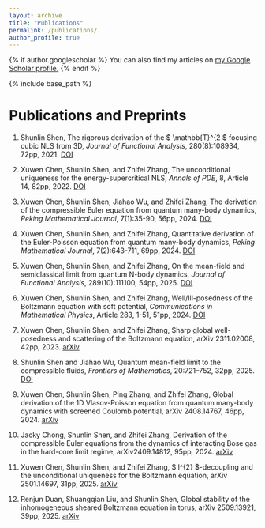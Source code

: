```yaml
---
layout: archive
title: "Publications"
permalink: /publications/
author_profile: true
---
```


{% if author.googlescholar %}
  You can also find my articles on <u><a href="{{author.googlescholar}}">my Google Scholar profile</a>.</u>
{% endif %}

{% include base_path %}

Publications and Preprints
======
1. Shunlin Shen, The rigorous derivation of the $ \mathbb{T}^{2 $ focusing cubic NLS from 3D, *Journal of Functional Analysis*, 280(8):108934, 72pp, 2021. [DOI](https://doi.org/10.1016/j.jfa.2021.108934)

2. Xuwen Chen, Shunlin Shen, and Zhifei Zhang, The unconditional uniqueness for the energy-supercritical NLS, *Annals of PDE*, 8, Article 14, 82pp, 2022. [DOI](https://link.springer.com/article/10.1007/s40818-022-00130-9)

3. Xuwen Chen, Shunlin Shen, Jiahao Wu, and Zhifei Zhang, The derivation of the compressible Euler equation from quantum many-body dynamics, *Peking Mathematical Journal*, 7(1):35-90, 56pp, 2024. [DOI](https://link.springer.com/article/10.1007/s42543-023-00066-4)

4. Xuwen Chen, Shunlin Shen, and Zhifei Zhang, Quantitative derivation of the Euler-Poisson equation from quantum many-body dynamics, *Peking Mathematical Journal*, 7(2):643-711, 69pp, 2024. [DOI](https://link.springer.com/article/10.1007/s42543-023-00065-5)

5. Xuwen Chen, Shunlin Shen, and Zhifei Zhang, On the mean-field and semiclassical limit from quantum N-body dynamics, *Journal of Functional Analysis*, 289(10):111100, 54pp, 2025. [DOI](https://www.sciencedirect.com/science/article/abs/pii/S0022123625002824)

6. Xuwen Chen, Shunlin Shen, and Zhifei Zhang, Well/Ill-posedness of the Boltzmann equation with soft potential, *Communications in Mathematical Physics*, Article 283, 1-51, 51pp, 2024. [DOI](https://link.springer.com/10.1007/s00220-024-05157-6)

7. Xuwen Chen, Shunlin Shen, and Zhifei Zhang, Sharp global well-posedness and scattering of the Boltzmann equation, arXiv 2311.02008, 42pp, 2023. [arXiv](https://arxiv.org/abs/2311.02008)

8. Shunlin Shen and Jiahao Wu, Quantum mean-field limit to the compressible fluids, *Frontiers of Mathematics*, 20:721–752, 32pp, 2025. [DOI](https://link.springer.com/article/10.1007/s11464-024-0043-3)

9. Xuwen Chen, Shunlin Shen, Ping Zhang, and Zhifei Zhang, Global derivation of the 1D Vlasov-Poisson equation from quantum many-body dynamics with screened Coulomb potential, arXiv 2408.14767, 46pp, 2024. [arXiv](https://arxiv.org/abs/2408.14767)

10. Jacky Chong, Shunlin Shen, and Zhifei Zhang, Derivation of the compressible Euler equations from the dynamics of interacting Bose gas in the hard-core limit regime, arXiv2409.14812, 95pp, 2024. [arXiv](https://arxiv.org/abs/2409.14812)

11. Xuwen Chen, Shunlin Shen, and Zhifei Zhang, $ l^{2} $-decoupling and the unconditional uniqueness for the Boltzmann equation, arXiv 2501.14697, 31pp, 2025. [arXiv](https://arxiv.org/abs/2501.14697)

12. Renjun Duan, Shuangqian Liu, and Shunlin Shen, Global stability of the inhomogeneous sheared Boltzmann equation in torus,  arXiv 2509.13921, 39pp, 2025. [arXiv](https://arxiv.org/abs/2509.13921)
